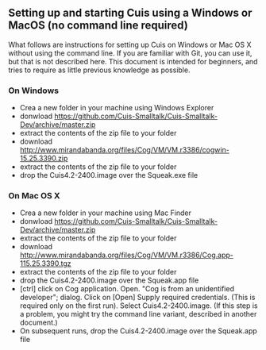 ## Setting up and starting Cuis using a Windows or MacOS (no command line required)

What follows are instructions for setting up Cuis on Windows or Mac OS X without using the command line. If you are familiar with Git, you can use it, but that is not described here. This document is intended for beginners, and tries to require as little previous knowledge as possible.

### On Windows ###
* Crea a new folder in your machine using Windows Explorer
* donwload https://github.com/Cuis-Smalltalk/Cuis-Smalltalk-Dev/archive/master.zip
* extract the contents of the zip file to your folder
* download http://www.mirandabanda.org/files/Cog/VM/VM.r3386/cogwin-15.25.3390.zip
* extract the contents of the zip file to your folder
* drop the Cuis4.2-2400.image over the Squeak.exe file

### On Mac OS X ###
* Crea a new folder in your machine using Mac Finder
* donwload https://github.com/Cuis-Smalltalk/Cuis-Smalltalk-Dev/archive/master.zip
* extract the contents of the zip file to your folder
* download http://www.mirandabanda.org/files/Cog/VM/VM.r3386/Cog.app-115.25.3390.tgz
* extract the contents of the zip file to your folder
* drop the Cuis4.2-2400.image over the Squeak.app file
* [ctrl] click on Cog application. Open. "Cog is from an unidentified developer"; dialog. Click on [Open] Supply required credentials. (This is required only on the first run). Select Cuis4.2-2400.image. (If this step is a problem, you might try the command line variant, described in another document.)
* On subsequent runs, drop the Cuis4.2-2400.image over the Squeak.app file
